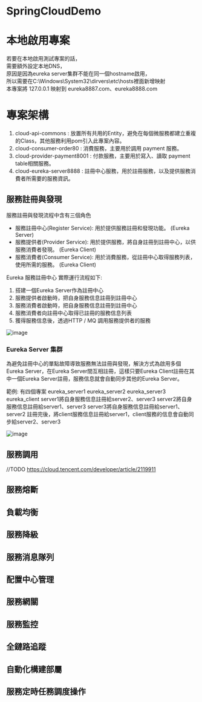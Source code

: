 # SpringCloudDemo

# 本地啟用專案
若要在本地啟用測試專案的話，  
需要額外設定本地DNS，  
原因是因為eureka server集群不能在同一個hostname啟用，  
所以需要在C:\Windows\System32\dirvers\etc\hosts裡面新增映射  
本專案將 127.0.0.1 映射到 eureka8887.com、eureka8888.com 

# 專案架構
1. cloud-api-commons : 放置所有共用的Entity，避免在每個微服務都建立重複的Class，其他服務利用pom引入此專案內容。
2. cloud-consumer-order80 : 消費服務，主要用於調用 payment 服務。
3. cloud-provider-payment8001 : 付款服務，主要用於寫入、讀取 payment table相關服務。
4. cloud-eureka-server8888 : 註冊中心服務，用於註冊服務，以及提供服務消費者所需要的服務資訊。


## 服務註冊與發現

服務註冊與發現流程中含有三個角色

* 服務註冊中心(Register Service): 用於提供服務註冊和發現功能。 (Eureka Server)
* 服務提供者(Provider Service): 用於提供服務，將自身註冊到註冊中心，以供服務消費者發現。 (Eureka Client)
* 服務消費者(Consumer Service): 用於消費服務，從註冊中心取得服務列表，使用所需的服務。 (Eureka Client)

Eureka 服務註冊中心 實際運行流程如下:
1. 搭建一個Eureka Server作為註冊中心
2. 服務提供者啟動時，把自身服務信息註冊到註冊中心
3. 服務消費者啟動時，把自身服務信息註冊到註冊中心
4. 服務消費者向註冊中心取得已註冊的服務信息列表
5. 獲得服務信息後，透過HTTP / MQ 調用服務提供者的服務

![image](https://user-images.githubusercontent.com/59738136/224939925-6447b04f-4c68-498f-8d6a-9fae829f1fc3.png)

### Eureka Server 集群
為避免註冊中心的單點故障導致服務無法註冊與發現，解決方式為啟用多個Eureka Server，在Eureka Server間互相註冊，這樣只要Eureka Client註冊在其中一個Eureka Server註冊，服務信息就會自動同步其他的Eureka Server。

範例:
有四個專案
eureka_server1
eureka_server2
eureka_server3
eureka_client
server1將自身服務信息註冊給server2、server3
server2將自身服務信息註冊給server1、server3
server3將自身服務信息註冊給server1、server2
註冊完後，將client服務信息註冊給server1，client服務的信息會自動同步給server2、server3

![image](https://user-images.githubusercontent.com/59738136/233244543-7d7d8a5e-1a0e-4276-a03b-c5bf46bb9e4c.png)


## 服務調用
//TODO
https://cloud.tencent.com/developer/article/2119911

## 服務熔斷

## 負載均衡

## 服務降級

## 服務消息隊列

## 配置中心管理

## 服務網關

## 服務監控

## 全鏈路追蹤

## 自動化構建部屬

## 服務定時任務調度操作
